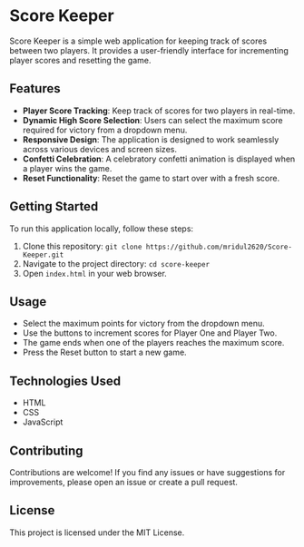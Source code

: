 # Score Keeper

Score Keeper is a simple web application for keeping track of scores between two players. It provides a user-friendly interface for incrementing player scores and resetting the game.

## Features
- **Player Score Tracking**: Keep track of scores for two players in real-time.
- **Dynamic High Score Selection**: Users can select the maximum score required for victory from a dropdown menu.
- **Responsive Design**: The application is designed to work seamlessly across various devices and screen sizes.
- **Confetti Celebration**: A celebratory confetti animation is displayed when a player wins the game.
- **Reset Functionality**: Reset the game to start over with a fresh score.

## Getting Started
To run this application locally, follow these steps:

1. Clone this repository: `git clone https://github.com/mridul2620/Score-Keeper.git`
2. Navigate to the project directory: `cd score-keeper`
3. Open `index.html` in your web browser.

## Usage
- Select the maximum points for victory from the dropdown menu.
- Use the buttons to increment scores for Player One and Player Two.
- The game ends when one of the players reaches the maximum score.
- Press the Reset button to start a new game.

## Technologies Used
- HTML
- CSS
- JavaScript

## Contributing
Contributions are welcome! If you find any issues or have suggestions for improvements, please open an issue or create a pull request.

## License
This project is licensed under the MIT License.
